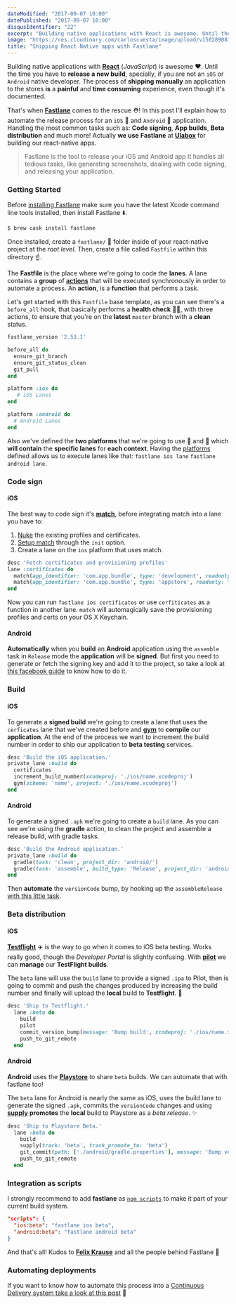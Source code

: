 ```yaml
---
dateModified: "2017-09-07 10:00"
datePublished: "2017-09-07 10:00"
disqusIdentifier: "22"
excerpt: "Building native applications with React is awesome. Until the time you have to release a new build. That's when Fastlane comes to the rescue!"
image: "https://res.cloudinary.com/carloscuesta/image/upload/v1502890819/jnx9rvews220lun09pkp.png"
title: "Shipping React Native apps with Fastlane"
---
```


Building native applications with [**React**](https://facebook.github.io/react-native/) (_JavaScript_) is awesome ❤️. Until the time you have to **release a new build**, specially, if you are not an `iOS` or `Android` native developer. The process of **shipping manually** an application to the stores **is** a **painful** and **time consuming** experience, even though it's documented.

That's when [**Fastlane**](https://fastlane.tools) comes to the rescue ⛑! In this post I'll explain how to automate the release process for an `iOS` 🍏 and `Android` 🤖 application. Handling the most common tasks such as: **Code signing**, **App builds**, **Beta distribution** and much more! Actually **we use** **Fastlane** at [**Ulabox**](https://www.ulabox.com) for building our react-native apps.

> Fastlane is the tool to release your iOS and Android app
It handles all tedious tasks, like generating screenshots, dealing with code signing, and releasing your application.

### Getting Started

Before [installing Fastlane](https://github.com/fastlane/fastlane#installation) make sure you have the latest Xcode command line tools installed, then install Fastlane ⬇️.

```bash
$ brew cask install fastlane
```

Once installed, create a `fastlane/` 📁 folder inside of your react-native project at the _root level_. Then, create a file called `Fastfile` within this directory ☝️.

The **Fastfile** is the place where we're going to code the **lanes**. A lane contains a **group** of [**actions**](https://docs.fastlane.tools/actions/#code-signing) that will be executed synchronously in order to automate a process. An **action**, is a **function** that performs a task.

Let's get started with this `Fastfile` base template, as you can see there's a `before_all` hook, that basically performs a **health check** 👨‍⚕️, with three actions, to ensure that you're on the **latest** `master` branch with a **clean** status.

```ruby
fastlane_version '2.53.1'

before_all do
  ensure_git_branch
  ensure_git_status_clean
  git_pull
end

platform :ios do
   # iOS Lanes
end

platform :android do
  # Android Lanes
end
```

Also we've defined the **two platforms** that we're going to use 🍏 and 🤖 which **will contain** the **specific lanes** for **each context**. Having the [platforms](https://github.com/fastlane/fastlane/blob/master/fastlane/docs/Platforms.md) defined allows us to execute lanes like that: `fastlane ios lane` `fastlane android lane`.

### Code sign

#### iOS

The best way to code sign it's **[match](https://docs.fastlane.tools/actions/match/)**, before integrating match into a lane you have to:

1. [Nuke](https://docs.fastlane.tools/actions/match/#nuke)  the existing profiles and certificates.
2. [Setup match](https://docs.fastlane.tools/actions/match/#setup) through the `init` option.
3. Create a lane on the `ios` platform that uses match.

```ruby
desc 'Fetch certificates and provisioning profiles'
lane :certificates do
  match(app_identifier: 'com.app.bundle', type: 'development', readonly: true)
  match(app_identifier: 'com.app.bundle', type: 'appstore', readonly: true)
end
```

Now you can run `fastlane ios certificates` or use `cerfiticates` as a function in another lane. `match` will automagically save the provisioning profiles and certs on your OS X Keychain.

#### Android

**Automatically** when you **build** an **Android** application using the `assemble` task in `Release` mode the **application** will be **signed**. But first you need to generate or fetch the signing key and add it to the project, so take a look at [this facebook guide](https://facebook.github.io/react-native/docs/signed-apk-android.html) to know how to do it.

### Build

#### iOS

To generate a **signed build** we're going to create a lane that uses the `cerficates` lane that we've created before and **[gym](https://github.com/fastlane/fastlane/tree/master/gym)** to **compile** our **application**. At the end of the process we want to increment the build number in order to ship our application to **beta testing** services.

```ruby
desc 'Build the iOS application.'
private_lane :build do
  certificates
  increment_build_number(xcodeproj: './ios/name.xcodeproj')
  gym(scheme: 'name', project: './ios/name.xcodeproj')
end
```

#### Android

To generate a signed `.apk` we're going to create a `build` lane. As you can see we're using the **gradle** action, to clean the project and assemble a release build, with gradle tasks.

```ruby
desc 'Build the Android application.'
private_lane :build do
  gradle(task: 'clean', project_dir: 'android/')
  gradle(task: 'assemble', build_type: 'Release', project_dir: 'android/')
end
```

 Then **automate** the `versionCode` bump, by hooking up the `assembleRelease` [with this little task](https://gist.github.com/carloscuesta/678668da906bb80bdd22c8fd690c4fc4).

### Beta distribution

#### iOS

**[Testflight](https://developer.apple.com/testflight/)** ✈️ is the way to go when it comes to iOS beta testing. Works really good, though the _Developer Portal_ is slightly confusing. With **[pilot](https://github.com/fastlane/fastlane/tree/master/pilot)** we can **manage** our **TestFlight builds**.

The `beta` lane will use the `build` lane to provide a signed `.ipa` to Pilot, then is going to commit and push the changes produced by increasing the build number and finally will upload the **local** build to **Testflight**. 🎉

```ruby
desc 'Ship to Testflight.'
  lane :beta do
    build
    pilot
    commit_version_bump(message: 'Bump build', xcodeproj: './ios/name.xcodeproj')
    push_to_git_remote
  end
```

#### Android

**Android** uses the **[Playstore](https://support.google.com/googleplay/android-developer/answer/3131213?hl=en)** to share `beta` builds. We can automate that with fastlane too!

The `beta` lane for Android is nearly the same as iOS, uses the build lane to generate the signed `.apk`, commits the `versionCode` changes and using **[supply](https://github.com/fastlane/fastlane/tree/master/supply)** **promotes** the **local** build to Playstore as a _beta release_. ✨


```ruby
desc 'Ship to Playstore Beta.'
  lane :beta do
    build
    supply(track: 'beta', track_promote_to: 'beta')
    git_commit(path: ['./android/gradle.properties'], message: 'Bump versionCode')
    push_to_git_remote
  end
```

### Integration as scripts

I strongly recommend to add **fastlane** as [`npm scripts`](https://docs.npmjs.com/misc/scripts) to make it part of your current build system.

```json
"scripts": {
  "ios:beta": "fastlane ios beta",
  "android:beta": "fastlane android beta"
}
```

And that's all! Kudos to **[Felix Krause](https://twitter.com/krausefx?lang=es)** and all the people behind Fastlane 👏

### Automating deployments

If you want to know how to automate this process into a [Continuous Delivery system take a look at this post](https://carloscuesta.me/blog/shipping-react-native-fastlane-travis/) 👀
